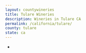 ```yaml
---
layout: countywineries
title: Tulare Wineries
description: Wineries in Tulare CA
permalink: /california/tulare/
county: tulare
state: ca
---
```

-
